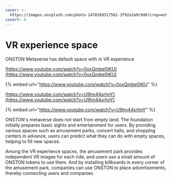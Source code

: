```yaml
---
cover: >-
  https://images.unsplash.com/photo-1478369317562-3f92a3a9c9d6?crop=entropy&cs=srgb&fm=jpg&ixid=MnwxOTcwMjR8MHwxfHNlYXJjaHwzfHxhbXVzZW1lbnQlMjByaWRlcy58ZW58MHx8fHwxNjM5MjUxNzQ5&ixlib=rb-1.2.1&q=85
coverY: 0
---
```


# VR experience space

ONSTON Metaverse has default space with in VR experience

[https://www.youtube.com/watch?v=0oxQmbe0tKU](https://www.youtube.com/watch?v=0oxQmbe0tKU)

{% embed url="https://www.youtube.com/watch?v=0oxQmbe0tKU" %}

[https://www.youtube.com/watch?v=U9hn44srhnY](https://www.youtube.com/watch?v=U9hn44srhnY)

{% embed url="https://www.youtube.com/watch?v=U9hn44srhnY" %}

ONSTON's metaverse does not start from empty land. The foundation initially prepares basic sights and entertainment for users. By providing various spaces such as amusement parks, concert halls, and shopping centers in advance, users can predict what they can do with empty spaces, helping to fill new spaces.

Among the VR experience spaces, the amusement park provides independent VR images for each ride, and users use a small amount of ONSTON tokens to use them. And by installing billboards in every corner of the amusement park, companies can use ONSTON to place advertisements, thereby connecting users and companies.
